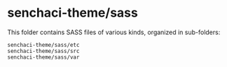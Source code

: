 # senchaci-theme/sass

This folder contains SASS files of various kinds, organized in sub-folders:

    senchaci-theme/sass/etc
    senchaci-theme/sass/src
    senchaci-theme/sass/var
